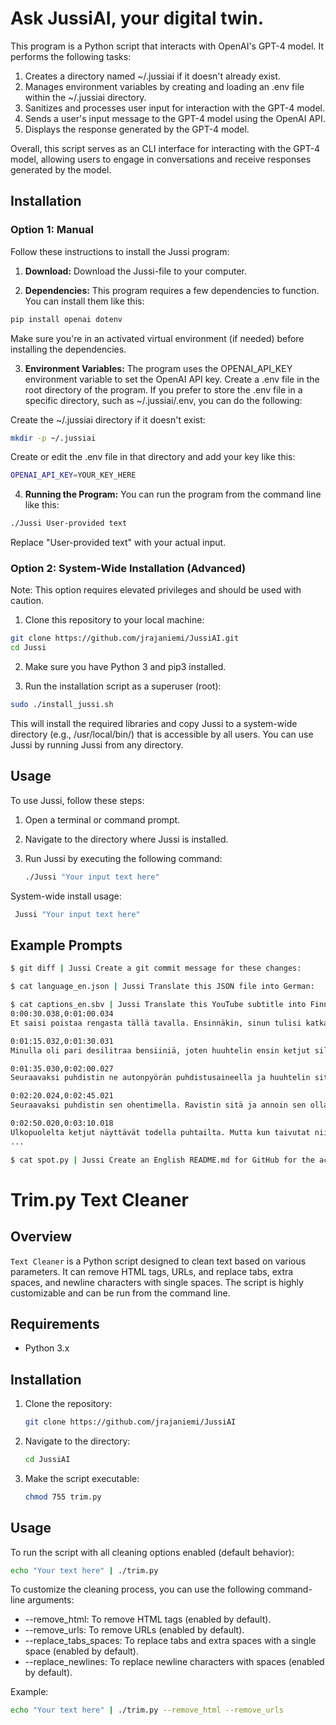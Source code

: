 # Ask JussiAI, your digital twin.

This program is a Python script that interacts with OpenAI's GPT-4 model. It performs the following tasks:

1. Creates a directory named ~/.jussiai if it doesn't already exist.
2. Manages environment variables by creating and loading an .env file within the ~/.jussiai directory.
3. Sanitizes and processes user input for interaction with the GPT-4 model.
4. Sends a user's input message to the GPT-4 model using the OpenAI API.
5. Displays the response generated by the GPT-4 model.

Overall, this script serves as an CLI interface for interacting with the GPT-4 model, allowing users to engage in conversations and receive responses generated by the model.

## Installation

### Option 1: Manual

Follow these instructions to install the Jussi program:

1. **Download:** Download the Jussi-file to your computer.

2. **Dependencies:** This program requires a few dependencies to function. You can install them like this:

  ```bash
  pip install openai dotenv
  ```

  Make sure you're in an activated virtual environment (if needed) before
  installing the dependencies.

3. **Environment Variables:**  The program uses the OPENAI_API_KEY
  environment variable to set the OpenAI API key. Create a .env file in the root
  directory of the program. If you prefer to store the .env file in a specific
  directory, such as ~/.jussiai/.env, you can do the following:

  Create the ~/.jussiai directory if it doesn't exist:

  ```bash
  mkdir -p ~/.jussiai
  ```

  Create or edit the .env file in that directory and add your key like this:

  ```bash
  OPENAI_API_KEY=YOUR_KEY_HERE
  ```

4. **Running the Program:** You can run the program from the command line like this:

  ```bash
  ./Jussi User-provided text
  ```

  Replace "User-provided text" with your actual input.

### Option 2: System-Wide Installation (Advanced) 

Note: This option requires elevated privileges and should be used with caution.

1. Clone this repository to your local machine:

  ```bash
  git clone https://github.com/jrajaniemi/JussiAI.git
  cd Jussi
  ```
  
2. Make sure you have Python 3 and pip3 installed.

3. Run the installation script as a superuser (root):

  ```bash
  sudo ./install_jussi.sh
  ```

  This will install the required libraries and copy Jussi to a system-wide directory (e.g., /usr/local/bin/) that is accessible by all users. You can use Jussi by running Jussi from any directory.

## Usage

To use Jussi, follow these steps:

1. Open a terminal or command prompt.
2. Navigate to the directory where Jussi is installed.
3. Run Jussi by executing the following command:

   ```bash
   ./Jussi "Your input text here"
   ```

  System-wide install usage:
  
  ```bash
   Jussi "Your input text here"
   ```

## Example Prompts

  ```bash
  $ git diff | Jussi Create a git commit message for these changes:
  ```
  
  ```bash
  $ cat language_en.json | Jussi Translate this JSON file into German:
  ```

  ```bash
  $ cat captions_en.sbv | Jussi Translate this YouTube subtitle into Finnish: | tee captions_fi.sbv
  0:00:30.038,0:01:00.034
  Et saisi poistaa rengasta tällä tavalla. Ensinnäkin, sinun tulisi katkaista ketjut. Poista sitten takavaihteisto ja lopuksi rengas.

  0:01:15.032,0:01:30.031
  Minulla oli pari desilitraa bensiiniä, joten huuhtelin ensin ketjut sillä.

  0:01:35.030,0:02:00.027
  Seuraavaksi puhdistin ne autonpyörän puhdistusaineella ja huuhtelin sitten ketjut vedellä. Ravistin sitä perusteellisesti ja annoin sen olla 10 minuuttia.

  0:02:20.024,0:02:45.021
  Seuraavaksi puhdistin sen ohentimella. Ravistin sitä ja annoin sen olla 30 minuuttia.

  0:02:50.020,0:03:10.018
  Ulkopuolelta ketjut näyttävät todella puhtailta. Mutta kun taivutat niitä, voit tuntea hiekan ja lian linkkien välissä. Kokeillaan ultraäänipuhdistinta. Nyt ketjut ovat todella puhtaat!
  ...
  ```

  ```bash
  $ cat spot.py | Jussi Create an English README.md for GitHub for the accompanying spot.py program. > README.md
  ```

# Trim.py Text Cleaner

## Overview

`Text Cleaner` is a Python script designed to clean text based on various parameters. It can remove HTML tags, URLs, and replace tabs, extra spaces, and newline characters with single spaces. The script is highly customizable and can be run from the command line.

## Requirements

- Python 3.x

## Installation

1. Clone the repository:

    ```bash
    git clone https://github.com/jrajaniemi/JussiAI
    ```

2. Navigate to the directory:

    ```bash
    cd JussiAI
    ```

3. Make the script executable:

    ```bash
    chmod 755 trim.py
    ```

## Usage

To run the script with all cleaning options enabled (default behavior):

```bash
echo "Your text here" | ./trim.py
```

To customize the cleaning process, you can use the following command-line arguments:

* --remove_html: To remove HTML tags (enabled by default).
* --remove_urls: To remove URLs (enabled by default).
* --replace_tabs_spaces: To replace tabs and extra spaces with a single space (enabled by default).
* --replace_newlines: To replace newline characters with spaces (enabled by default).

Example:

```bash
echo "Your text here" | ./trim.py --remove_html --remove_urls
```
